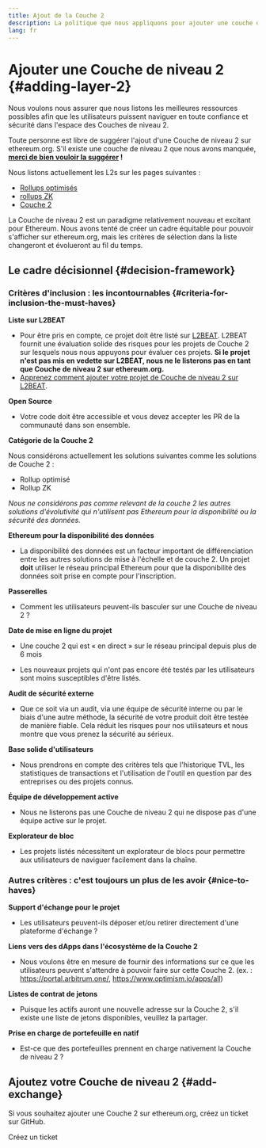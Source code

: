 ```yaml
---
title: Ajout de la Couche 2
description: La politique que nous appliquons pour ajouter une couche de niveau 2 sur ethereum.org
lang: fr
---
```


# Ajouter une Couche de niveau 2 \{#adding-layer-2}

Nous voulons nous assurer que nous listons les meilleures ressources possibles afin que les utilisateurs puissent naviguer en toute confiance et sécurité dans l'espace des Couches de niveau 2.

Toute personne est libre de suggérer l'ajout d'une Couche de niveau 2 sur ethereum.org. S'il existe une couche de niveau 2 que nous avons manquée, **[merci de bien vouloir la suggérer](https://github.com/ethereum/ethereum-org-website/issues/new?assignees=&labels=feature+%3Asparkles%3A%2Ccontent+%3Afountain_pen%3A&template=suggest_layer2.yaml) !**

Nous listons actuellement les L2s sur les pages suivantes :

- [Rollups optimisés](/developers/docs/scaling/optimistic-rollups/)
- [rollups ZK](/developers/docs/scaling/zk-rollups/)
- [Couche 2](/layer-2/)

La Couche de niveau 2 est un paradigme relativement nouveau et excitant pour Ethereum. Nous avons tenté de créer un cadre équitable pour pouvoir s'afficher sur ethereum.org, mais les critères de sélection dans la liste changeront et évolueront au fil du temps.

## Le cadre décisionnel \{#decision-framework}

### Critères d'inclusion : les incontournables \{#criteria-for-inclusion-the-must-haves}

**Liste sur L2BEAT**

- Pour être pris en compte, ce projet doit être listé sur [L2BEAT](https://l2beat.com). L2BEAT fournit une évaluation solide des risques pour les projets de Couche 2 sur lesquels nous nous appuyons pour évaluer ces projets. **Si le projet n'est pas mis en vedette sur L2BEAT, nous ne le listerons pas en tant que Couche de niveau 2 sur ethereum.org.**
- [Apprenez comment ajouter votre projet de Couche de niveau 2 sur L2BEAT](https://github.com/l2beat/l2beat/blob/master/CONTRIBUTING.md).

**Open Source**

- Votre code doit être accessible et vous devez accepter les PR de la communauté dans son ensemble.

**Catégorie de la Couche 2**

Nous considérons actuellement les solutions suivantes comme les solutions de Couche 2 :

- Rollup optimisé
- Rollup ZK

_Nous ne considérons pas comme relevant de la couche 2 les autres solutions d'évolutivité qui n'utilisent pas Ethereum pour la disponibilité ou la sécurité des données._

**Ethereum pour la disponibilité des données**

- La disponibilité des données est un facteur important de différenciation entre les autres solutions de mise à l'échelle et de couche 2. Un projet **doit** utiliser le réseau principal Ethereum pour que la disponibilité des données soit prise en compte pour l'inscription.

**Passerelles**

- Comment les utilisateurs peuvent-ils basculer sur une Couche de niveau 2 ?

**Date de mise en ligne du projet**

- Une couche 2 qui est « en direct » sur le réseau principal depuis plus de 6 mois

- Les nouveaux projets qui n'ont pas encore été testés par les utilisateurs sont moins susceptibles d'être listés.

**Audit de sécurité externe**

- Que ce soit via un audit, via une équipe de sécurité interne ou par le biais d'une autre méthode, la sécurité de votre produit doit être testée de manière fiable. Cela réduit les risques pour nos utilisateurs et nous montre que vous prenez la sécurité au sérieux.

**Base solide d'utilisateurs**

- Nous prendrons en compte des critères tels que l'historique TVL, les statistiques de transactions et l'utilisation de l'outil en question par des entreprises ou des projets connus.

**Équipe de développement active**

- Nous ne listerons pas une Couche de niveau 2 qui ne dispose pas d'une équipe active sur le projet.

**Explorateur de bloc**

- Les projets listés nécessitent un explorateur de blocs pour permettre aux utilisateurs de naviguer facilement dans la chaîne.

### Autres critères : c'est toujours un plus de les avoir \{#nice-to-haves}

**Support d'échange pour le projet**

- Les utilisateurs peuvent-ils déposer et/ou retirer directement d'une plateforme d'échange ?

**Liens vers des dApps dans l'écosystème de la Couche 2**

- Nous voulons être en mesure de fournir des informations sur ce que les utilisateurs peuvent s'attendre à pouvoir faire sur cette Couche 2. (ex. : https://portal.arbitrum.one/, https://www.optimism.io/apps/all)

**Listes de contrat de jetons**

- Puisque les actifs auront une nouvelle adresse sur la Couche 2, s'il existe une liste de jetons disponibles, veuillez la partager.

**Prise en charge de portefeuille en natif**

- Est-ce que des portefeuilles prennent en charge nativement la Couche de niveau 2 ?

## Ajoutez votre Couche de niveau 2 \{#add-exchange}

Si vous souhaitez ajouter une Couche 2 sur ethereum.org, créez un ticket sur GitHub.

<ButtonLink to="https://github.com/ethereum/ethereum-org-website/issues/new?assignees=&labels=feature+%3Asparkles%3A%2Ccontent+%3Afountain_pen%3A&template=suggest_layer2.yaml">
  Créez un ticket
</ButtonLink>
